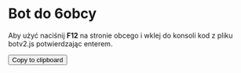 <h1>Bot do 6obcy</h1>

Aby użyć naciśnij <b>F12</b> na stronie obcego i wklej do konsoli kod z pliku botv2.js potwierdzając enterem.

<button onClick='copy()'>Copy to clipboard</button>

<script>
  const copy = () => {
    console.log('w');
  }
</script>

